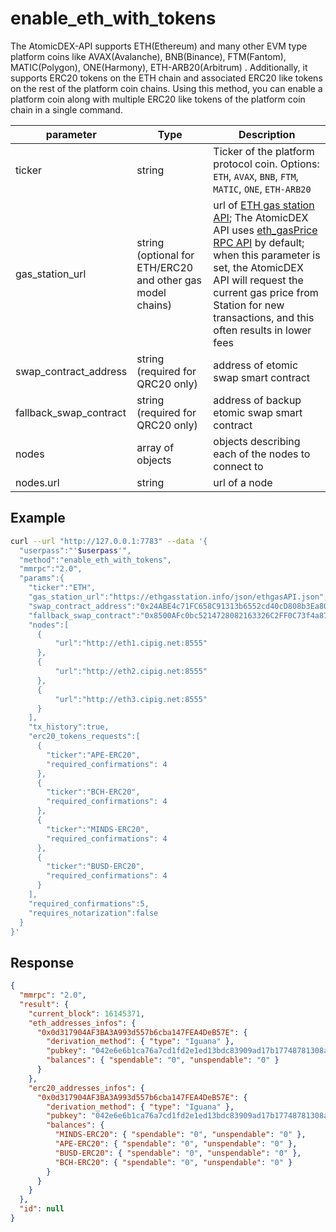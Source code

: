 # enable_eth_with_tokens

The AtomicDEX-API supports ETH(Ethereum) and many other EVM type platform coins like AVAX(Avalanche), BNB(Binance), FTM(Fantom), MATIC(Polygon), ONE(Harmony), ETH-ARB20(Arbitrum) . Additionally, it supports ERC20 tokens on the ETH chain and associated ERC20 like tokens on the rest of the platform coin chains. Using this method, you can enable a platform coin along with multiple ERC20 like tokens of the platform coin chain in a single command.

| parameter              | Type                                                       | Description                                                                                                                                                                                                                                                                                                                                     |
| ---------------------- | ---------------------------------------------------------- | ----------------------------------------------------------------------------------------------------------------------------------------------------------------------------------------------------------------------------------------------------------------------------------------------------------------------------------------------- |
| ticker                 | string                                                     | Ticker of the platform protocol coin. Options: `ETH`, `AVAX`, `BNB`, `FTM`, `MATIC`, `ONE`, `ETH-ARB20`                                                                                                                                                                                                                                         |
| gas_station_url        | string (optional for ETH/ERC20 and other gas model chains) | url of [ETH gas station API](https://docs.ethgasstation.info/); The AtomicDEX API uses [eth_gasPrice RPC API](https://github.com/ethereum/wiki/wiki/JSON-RPC#eth_gasprice) by default; when this parameter is set, the AtomicDEX API will request the current gas price from Station for new transactions, and this often results in lower fees |
| swap_contract_address  | string (required for QRC20 only)                           | address of etomic swap smart contract                                                                                                                                                                                                                                                                                                           |
| fallback_swap_contract | string (required for QRC20 only)                           | address of backup etomic swap smart contract                                                                                                                                                                                                                                                                                                    |
| nodes                  | array of objects                                           | objects describing each of the nodes to connect to                                                                                                                                                                                                                                                                                              |
| nodes.url              | string                                                     | url of a node                                                                                                                                                                                                                                                                                                                                   |

## Example

```bash
curl --url "http://127.0.0.1:7783" --data '{
  "userpass":"'$userpass'",
  "method":"enable_eth_with_tokens",
  "mmrpc":"2.0",
  "params":{
    "ticker":"ETH",
    "gas_station_url":"https://ethgasstation.info/json/ethgasAPI.json",
    "swap_contract_address":"0x24ABE4c71FC658C91313b6552cd40cD808b3Ea80",
    "fallback_swap_contract":"0x8500AFc0bc5214728082163326C2FF0C73f4a871",
    "nodes":[
      {
          "url":"http://eth1.cipig.net:8555"
      },
      {
          "url":"http://eth2.cipig.net:8555"
      },
      {
          "url":"http://eth3.cipig.net:8555"
      }
    ],
    "tx_history":true,
    "erc20_tokens_requests":[
      {
        "ticker":"APE-ERC20",
        "required_confirmations": 4
      },
      {
        "ticker":"BCH-ERC20",
        "required_confirmations": 4
      },
      {
        "ticker":"MINDS-ERC20",
        "required_confirmations": 4
      },
      {
        "ticker":"BUSD-ERC20",
        "required_confirmations": 4
      }
    ],
    "required_confirmations":5,
    "requires_notarization":false
  }
}'
```

## Response

```json
{
  "mmrpc": "2.0",
  "result": {
    "current_block": 16145371,
    "eth_addresses_infos": {
      "0x0d317904AF3BA3A993d557b6cba147FEA4DeB57E": {
        "derivation_method": { "type": "Iguana" },
        "pubkey": "042e6e6b1ca76a7cd1fd2e1ed13bdc83909ad17b17748781308abe55caf863bec6dac19a0ead812d54c8c07508e2f30a258628832c1337f4fdd423a879f67bc823",
        "balances": { "spendable": "0", "unspendable": "0" }
      }
    },
    "erc20_addresses_infos": {
      "0x0d317904AF3BA3A993d557b6cba147FEA4DeB57E": {
        "derivation_method": { "type": "Iguana" },
        "pubkey": "042e6e6b1ca76a7cd1fd2e1ed13bdc83909ad17b17748781308abe55caf863bec6dac19a0ead812d54c8c07508e2f30a258628832c1337f4fdd423a879f67bc823",
        "balances": {
          "MINDS-ERC20": { "spendable": "0", "unspendable": "0" },
          "APE-ERC20": { "spendable": "0", "unspendable": "0" },
          "BUSD-ERC20": { "spendable": "0", "unspendable": "0" },
          "BCH-ERC20": { "spendable": "0", "unspendable": "0" }
        }
      }
    }
  },
  "id": null
}
```
